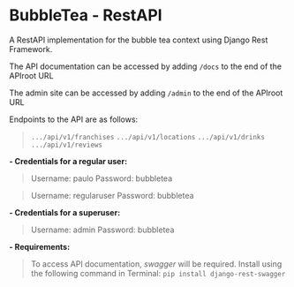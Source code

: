 # BubbleTea - RestAPI

A RestAPI implementation for the bubble tea context using Django Rest Framework.

The API documentation can be accessed by adding `/docs` to the end of the APIroot URL

The admin site can be accessed by adding `/admin` to the end of the APIroot URL

Endpoints to the API are as follows:
>`.../api/v1/franchises`
>`.../api/v1/locations`
>`.../api/v1/drinks`
>`.../api/v1/reviews`

**- Credentials for a regular user:**
>Username: paulo
>Password: bubbletea

>Username: regularuser
>Password: bubbletea

**- Credentials for a superuser:**
> Username: admin
> Password: bubbletea

**- Requirements:**
>To access API documentation, *swagger* will be required. Install using the following command in Terminal:
>`pip install django-rest-swagger`
